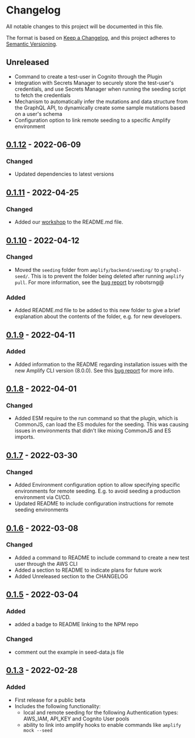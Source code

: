 # Changelog

All notable changes to this project will be documented in this file.

The format is based on [Keep a Changelog](https://keepachangelog.com/en/1.0.0/),
and this project adheres to [Semantic Versioning](https://semver.org/spec/v2.0.0.html).

## Unreleased
- Command to create a test-user in Cognito through the Plugin
- Integration with Secrets Manager to securely store the test-user's credentials, and use Secrets Manager when running the seeding script to fetch the credentials
- Mechanism to automatically infer the mutations and data structure from the GraphQL API, to dynamically create some sample mutations based on a user's schema
- Configuration option to link remote seeding to a specific Amplify environment

## [0.1.12] - 2022-06-09
### Changed
- Updated dependencies to latest versions

## [0.1.11] - 2022-04-25
### Changed
- Added our [workshop](https://catalog.us-east-1.prod.workshops.aws/workshops/b7d84dfb-90e1-493b-9b88-549c898e044b/en-US/) to the README.md file.

## [0.1.10] - 2022-04-12
### Changed
- Moved the `seeding` folder from `amplify/backend/seeding/` to `graphql-seed/`. This is to prevent the folder being deleted after running `amplify pull`. For more information, see the [bug report](https://github.com/awslabs/amplify-graphql-seed-plugin/issues/22) by robotsrng@

### Added
- Added README.md file to be added to this new folder to give a brief explanation about the contents of the folder, e.g. for new developers.

## [0.1.9] - 2022-04-11

### Added
- Added information to the README regarding installation issues with the new Amplify CLI version (8.0.0). See this [bug report](https://github.com/aws-amplify/amplify-cli/issues/10180) for more info.

## [0.1.8] - 2022-04-01

### Changed
- Added ESM require to the run command so that the plugin, which is CommonJS, can load the ES modules for the seeding. This was causing issues in environments that didn't like mixing CommonJS and ES imports.

## [0.1.7] - 2022-03-30
### Changed
- Added Environment configuration option to allow specifying specific environments for remote seeding. E.g. to avoid seeding a production environment via CI/CD.
- Updated README to include configuration instructions for remote seeding environments

## [0.1.6] - 2022-03-08
### Changed
- Added a command to README to include command to create a new test user through the AWS CLI
- Added a section to README to indicate plans for future work
- Added Unreleased section to the CHANGELOG

## [0.1.5] - 2022-03-04

### Added
- added a badge to README linking to the NPM repo

### Changed
- comment out the example in seed-data.js file

## [0.1.3] - 2022-02-28

### Added

- First release for a public beta
- Includes the following functionality:
  - local and remote seeding for the following Authentication types: AWS_IAM, API_KEY and Cognito User pools
  - ability to link into amplify hooks to enable commands like `amplify mock --seed`

[0.1.12]: https://github.com/awslabs/amplify-graphql-seed-plugin/releases/tag/v0.1.12
[0.1.11]: https://github.com/awslabs/amplify-graphql-seed-plugin/releases/tag/v0.1.11
[0.1.10]: https://github.com/awslabs/amplify-graphql-seed-plugin/releases/tag/v0.1.10
[0.1.9]: https://github.com/awslabs/amplify-graphql-seed-plugin/releases/tag/v0.1.9
[0.1.8]: https://github.com/awslabs/amplify-graphql-seed-plugin/releases/tag/v0.1.8
[0.1.7]: https://github.com/awslabs/amplify-graphql-seed-plugin/releases/tag/v0.1.7
[0.1.6]: https://github.com/awslabs/amplify-graphql-seed-plugin/releases/tag/v0.1.6
[0.1.5]: https://github.com/awslabs/amplify-graphql-seed-plugin/releases/tag/v0.1.5
[0.1.4]: https://github.com/awslabs/amplify-graphql-seed-plugin/releases/tag/v0.1.4
[0.1.3]: https://github.com/awslabs/amplify-graphql-seed-plugin/releases/tag/v0.1.3
